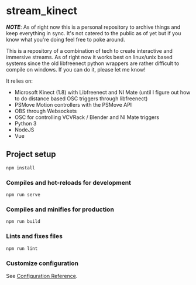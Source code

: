 # stream_kinect

***NOTE***: As of right now this is a personal repository to archive things and keep everything in sync. It's not catered to the public as of yet but if you know what you're doing feel free to poke around. 

This is a repository of a combination of tech to create interactive and immersive streams. As of right now it works best on linux/unix based systems since the old libfreenect python wrappers are rather difficult to compile on windows. If you can do it, please let me know! 

It relies on:

- Microsoft Kinect (1.8) with Libfreenect and NI Mate (until I figure out how to do distance based OSC triggers through libfreenect)
- PSMove Motion controllers with the PSMove API
- OBS through Websockets
- OSC for controlling VCVRack / Blender and NI Mate triggers
- Python 3
- NodeJS
- Vue


## Project setup
```
npm install
```

### Compiles and hot-reloads for development
```
npm run serve
```

### Compiles and minifies for production
```
npm run build
```

### Lints and fixes files
```
npm run lint
```

### Customize configuration
See [Configuration Reference](https://cli.vuejs.org/config/).

